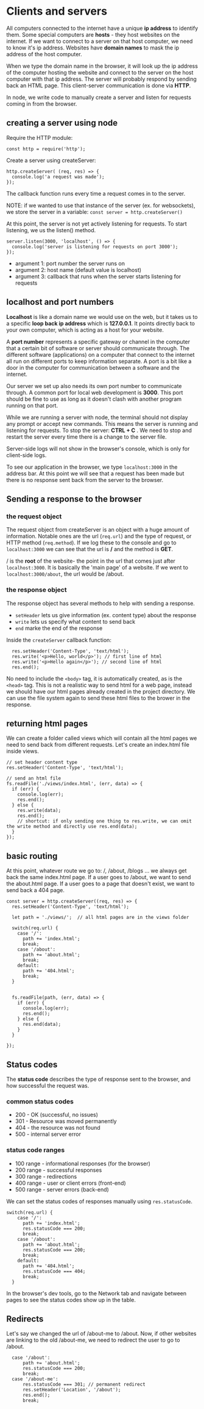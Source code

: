 # Clients and servers

All computers connected to the internet have a unique **ip address** to identify them. Some special computers are **hosts** - they host websites on the internet. If we want to connect to a server on that host computer, we need to know it's ip address. Websites have **domain names** to mask the ip address of the host computer. 

When we type the domain name in the browser, it will look up the ip address of the computer hosting the website and connect to the server on the host computer with that ip address. The server will probably respond by sending back an HTML page. This client-server communication is done via **HTTP**. 

In node, we write code to manually create a server and listen for requests coming in from the browser. 



## creating a server using node

Require the HTTP module: 

`const http = require('http');`

Create a server using createServer:

```
http.createServer( (req, res) => {
  console.log('a request was made');
});
```
The callback function runs every time a request comes in to the server. 

NOTE: if we wanted to use that instance of the server (ex. for websockets), we store the server in a variable:
`const server = http.createServer()`

At this point, the server is not yet actively listening for requests. To start listening, we us the listen() method. 

```
server.listen(3000, 'localhost', () => {
  console.log('server is listening for requests on port 3000');
});
```

- argument 1: port number the server runs on
- argument 2: host name (default value is localhost)
- argument 3: callback that runs when the server starts listening for requests


## localhost and port numbers

**Localhost** is like a domain name we would use on the web, but it takes us to a specific **loop back ip address** which is **127.0.0.1**. It points directly back to your own computer, which is acting as a host for your website.

A **port number** represents a specific gateway or channel in the computer that a certain bit of software or server should communicate through. The different software (applications) on a computer that connect to the internet all run on different ports to keep information separate. A port is a bit like a door in the computer for communication between a software and the internet. 

Our server we set up also needs its own port number to communicate through. A common port for local web development is **3000**. This port should be fine to use as long as it doesn't clash with another program running on that port. 

While we are running a server with node, the terminal should not display any prompt or accept new commands. This means the server is running and listening for requests. To stop the server: **CTRL + C** . We need to stop and restart the server every time there is a change to the server file. 

Server-side logs will not show in the browser's console, which is only for client-side logs.

To see our application in the browser, we type `localhost:3000` in the address bar. At this point we will see that a request has been made but there is no response sent back from the server to the browser. 


## Sending a response to the browser 


### **the request object**

The request object from createServer is an object with a huge amount of information. Notable ones are the url (`req.url`) and the type of request, or HTTP method (`req.method`). If we log these to the console and go to `localhost:3000` we can see that the url is **/** and the method is **GET**.

/ is the **root** of the website- the point in the url that comes just after `localhost:3000`. It is basically the 'main page' of a website. If we went to `localhost:3000/about`, the url would be /about. 

### **the response object**

The response object has several methods to help with sending a response. 

- `setHeader` lets us give information (ex. content type) about the response
- `write` lets us specify what content to send back
- `end` marke the end of the response

Inside the `createServer` callback function: 
```
  res.setHeader('Content-Type', 'text/html');
  res.write('<p>Hello, world</p>'); // first line of html
  res.write('<p>Hello again</p>'); // second line of html
  res.end();
```

No need to include the `<body>` tag, it is automatically created, as is the `<head>` tag.
This is not a realistic way to send html for a web page, instead we should have our html 
pages already created in the project directory. We can use the file system again to send these html files to the brower in the response.

## returning html pages

We can create a folder called views which will contain all the html pages we need to send back from different requests. Let's create an index.html file inside views. 

```
// set header content type
res.setHeader('Content-Type', 'text/html');

// send an html file
fs.readFile('./views/index.html', (err, data) => {
  if (err) {
    console.log(err);
    res.end();
  } else {
    res.write(data);
    res.end();
    // shortcut: if only sending one thing to res.write, we can omit the write method and directly use res.end(data);
  }
});
```

## basic routing

At this point, whatever route we go to: /, /about, /blogs ... we always get back the same index.html page. If a user goes to /about, we want to send the about.html page. If a user goes to a page that doesn't exist, we want to send back a 404 page. 

```
const server = http.createServer((req, res) => {
  res.setHeader('Content-Type', 'text/html');

  let path = './views/';  // all html pages are in the views folder

  switch(req.url) {
    case '/': 
      path += 'index.html';
      break;
    case '/about': 
      path += 'about.html';
      break;
    default:
      path += '404.html';
      break;
  }


  fs.readFile(path, (err, data) => {
    if (err) {
      console.log(err);
      res.end();
    } else {
      res.end(data);
    }
  }

});
```




## Status codes

The **status code** describes the type of response sent to the browser, and how successful the request was. 

### common status codes
- 200 - OK (successful, no issues)
- 301 - Resource was moved permanently
- 404 - the resource was not found
- 500 - internal server error


### status code ranges
- 100 range - informational responses (for the browser)
- 200 range - successful responses
- 300 range - redirections
- 400 range - user or client errors (front-end)
- 500 range - server errors (back-end)

We can set the status codes of responses manually using `res.statusCode`.

```
switch(req.url) {
    case '/': 
      path += 'index.html';
      res.statusCode === 200;
      break;
    case '/about': 
      path += 'about.html';
      res.statusCode === 200;
      break;
    default:
      path += '404.html';
      res.statusCode === 404;
      break;
  }
  ```

In the browser's dev tools, go to the Network tab and navigate between pages to see the status codes show up in the table. 

## Redirects

Let's say we changed the url of /about-me to /about. Now, if other websites are linking to the old /about-me, we need to redirect the user to go to /about. 

```
  case '/about': 
      path += 'about.html';
      res.statusCode === 200;
      break;
  case '/about-me': 
      res.statusCode === 301; // permanent redirect
      res.setHeader('Location', '/about');
      res.end();
      break;
```





